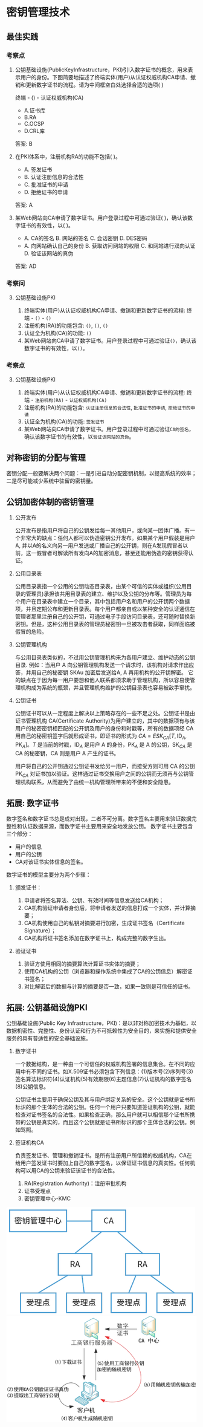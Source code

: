 # 密钥管理技术

## 最佳实践


### 考察点

1. 公钥基础设施(PublicKeyInfrastructure，PKl)引l入数字证书的概念，用来表示用户的身份。下图简要地描述了终端实体(用户)从认证权威机构CA申请、撤销和更新数字证书的流程。请为中间框空白处选择合适的选项(  )

    终端 - () - 认证权威机构(CA)

    - A.证书库
    - B.RA
    - C.OCSP
    - D.CRL库

    答案: B

2. 在PKI体系中，注册机构RA的功能不包括(  )。

    - A. 签发证书
    - B. 认证注册信息的合法性
    - C. 批准证书的申请
    - D. 拒绝证书的申请

    答案: A

3. 某Web网站向CA申请了数字证书。用户登录过程中可通过验证(  )，确认该数字证书的有效性，以(  )。

    - A. CA的签名  B. 网站的签名  C. 会话密钥  D. DES密码
    - A. 向网站确认自己的身份  B. 获取访问网站的权限 C. 和网站进行双向认证  D. 验证该网站的真伪

    答案: AD



### 考察问

3. 公钥基础设施PKI

    1. 终端实体(用户)从认证权威机构CA申请、撤销和更新数字证书的流程: 终端 - `()` - `()`
    2. 注册机构(RA)的功能包含: `()`, `()`, `()`
    3. 认证全为机构(CA)的功能: `()`
    4. 某Web网站向CA申请了数字证书。用户登录过程中可通过验证`()`，确认该数字证书的有效性，以`()`。

### 考察点

3. 公钥基础设施PKI

    1. 终端实体(用户)从认证权威机构CA申请、撤销和更新数字证书的流程: 终端 - `注册机构(RA)` - `认证权威机构(CA)`
    2. 注册机构(RA)的功能包含: `认证注册信息的合法性`, `批准证书的申请`, `拒绝证书的申请`
    3. 认证全为机构(CA)的功能: `签发证书`
    4. 某Web网站向CA申请了数字证书。用户登录过程中可通过验证`CA的签名`，确认该数字证书的有效性，以`验证该网站的真伪`。

## 对称密钥的分配与管理

密钥分配一般要解决两个问题：一是引进自动分配密钥机制，以提高系统的效率；二是尽可能减少系统中驻留的密钥量。

## 公钥加密体制的密钥管理

1. 公开发布

    公开发布是指用户将自己的公钥发给每一其他用户，或向某一团体广播。有一个非常大的缺点：任何人都可以伪造密钥公开发布。如果某个用户假装是用户A, 并以A的名义向另一用户发送或广播自己的公开钥，则在A发现假冒者以前，这一假冒者可解读所有发向A的加密消息，甚至还能用伪造的密钥获得认证。

2. 公用目录表

    公用目录表指一个公用的公钥动态目录表，由某个可信的实体或组织(公用目录的管理员)承担该共用目录表的建立、维护以及公钥的分布等。管理员为每个用户在目录表中建立一个目录，其中包括用户名和用户的公开钥两个数据项，并且定期公布和更新目录表。每个用户都亲自或以某种安全的认证通信在管理者那里注册自己的公开钥，可通过电子手段访问目录表，还可随时替换新密钥。但是，这种公用目录表的管理员秘密钥一旦被攻击者获取，同样面临被假冒的危险。

3. 公钥管理机构

    与公用目录表类似的，不过用公钥管理机构来为各用户建立、维护动态的公钥目录. 例如：当用户 A 向公钥管理机构发送一个请求时，该机构对请求作出应答，并用自己的秘密钥 SKAu 加密后发送给A, A 再用机构的公开钥解密。
    它的缺点在于因为每一用户要想和他人联系都须求助于管理机构，所以容易使管理机构成为系统的瓶颈，并且管理机构维护的公钥目录表也容易被敌手窜扰。

4. 公钥证书

    公钥证书可以从一定程度上解决以上策略存在的一些不足之处。公钥证书是由证书管理机构 CA(Certificate Authority)为用户建立的，其中的数据项有与该用户的秘密密钥相匹配的公开钥及用户的身份和时戳等，所有的数据项经 CA 用自己的秘密钥签字后就形成证书，即证书的形式为 $CA = ESK_{CA}[T, \text{ID}_A, \text{PK}_A]$。$T$ 是当前的时戳，$\text{ID}_A$ 是用户 A 的身份，$\text{PK}_A$ 是 A 的公钥，$\text{SK}_{CA}$ 是 CA 的秘密钥，CA 则是用户 A 产生的证书。

    用户将自己的公开钥通过公钥证书发给另一用户，而接受方则可用 CA 的公钥 $\text{PK}_{CA}$ 对证书加以验证。这样通过证书交换用户之间的公钥而无须再与公钥管理机构联系，从而避免了由统一机构管理所带来的不便和安全隐患。


## 拓展: 数字证书

数字签名和数字证书总是成对出现，二者不可分离。数字签名主要用来验证数据完整性和认证数据来源，而数字证书主要用来安全地发放公钥。 数字证书主要包含三个部分：

- 用户的信息
- 用户的公钥
- CA对该证书实体信息的签名。

数字证书的模型主要分为两个步骤：


1. 颁发证书：

    1. 申请者将签名算法、公钥、有效时间等信息发送给CA机构；
    2. CA机构验证申请者身份后，将申请者发送的信息打成一个实体，并计算摘要；
    3. CA机构使用自己的私钥对摘要进行加密，生成证书签名（Certificate Signature）；
    4. CA机构将证书签名添加在数字证书上，构成完整的数字生出。

2. 验证证书

    1. 验证方使用相同的摘要算法计算证书实体的摘要；
    2. 使用CA机构的公钥（浏览器和操作系统中集成了CA的公钥信息）解密证书签名；
    3. 对比解密后的数据与计算的摘要是否一致，如果一致则是可信任的证书。







## 拓展: 公钥基础设施PKI

公钥基础设施(Public Key Infrastructure，PKI)：是以非对称加密技术为基础，以数据机密性、完整性、身份认证和行为不可抵赖性为安全目的，来实施和提供安全服务的具有普适性的安全基础设施。

1. 数字证书

    一个数据结构，是一种由一个可信任的权威机构签署的信息集合。在不同的应用中有不同的证书。如X.509证书必须包含下列信息：(1)版本号(2)序列号(3)签名算法标识符(4)认证机构(5)有效期限(6)主题信息(7)认证机构的数字签名(8)公钥信息。

    公钥证书主要用于确保公钥及其与用户绑定关系的安全。这个公钥就是证书所标识的那个主体的合法的公钥。任何一个用户只要知道签证机构的公钥，就能检查对证书签名的合法性。如果检查正确，那么用户就可以相信那个证书所携带的公钥是真实的，而且这个公钥就是证书所标识的那个主体合法的公钥。例如驾照。

2. 签证机构CA

    负责签发证书、管理和撤销证书。是所有注册用户所信赖的权威机构，CA在给用户签发证书时要加上自己的数字签名，以保证证书信息的真实性。任何机构可以用CA的公钥来验证该证书的合法性。

    1. RA(Registration Authority)：注册审批机构
    2. 证书受理点
    3. 密钥管理中心-KMC

![alt text](5秘钥管理技术/CA.png)
![alt text](5秘钥管理技术/数字证书.png)

